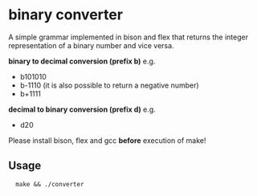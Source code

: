# binary converter

A simple grammar implemented in bison and flex that returns the integer representation of a binary number and vice versa.

**binary to decimal conversion (prefix b)**
e.g.
* b101010
* b-1110 (it is also possible to return a negative number)
* b+1111

**decimal to binary conversion (prefix d)**
e.g.
* d20

Please install bison, flex and gcc **before** execution of make!

## Usage
```
  make && ./converter
```

